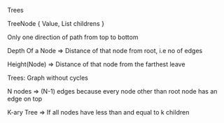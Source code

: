 Trees


TreeNode {
    Value,
    List<TreeNode> childrens
}


Only one direction of path from top to bottom

Depth Of a Node => Distance of that node from root, i.e no of edges

Height(Node) => Distance of that node from the farthest leave

Trees: Graph without cycles

N nodes => (N-1) edges because every node other than root node has
an edge on top


K-ary Tree => If all nodes have less than and equal to k children